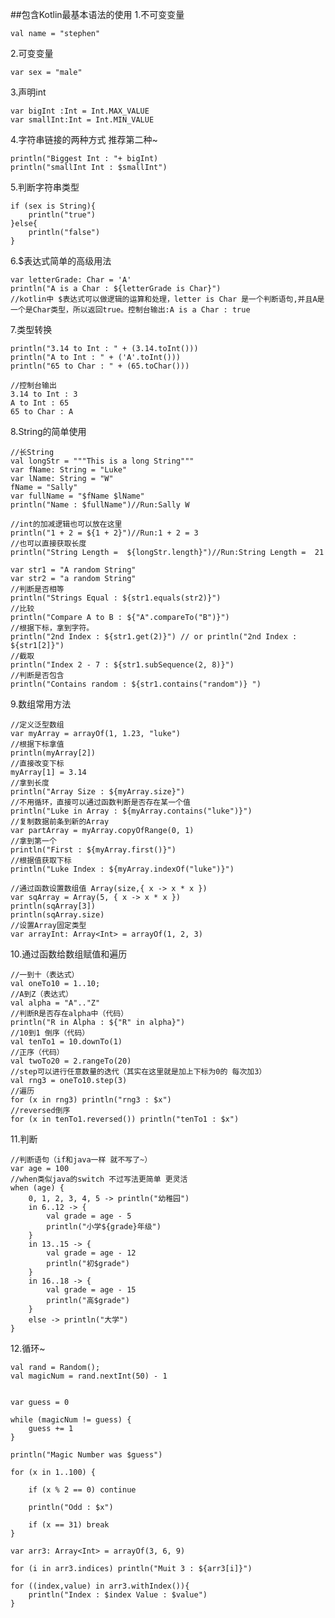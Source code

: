 ##包含Kotlin最基本语法的使用
1.不可变变量

    val name = "stephen"
2.可变变量

    var sex = "male"

3.声明int

    var bigInt :Int = Int.MAX_VALUE
    var smallInt:Int = Int.MIN_VALUE
4.字符串链接的两种方式 推荐第二种~

    println("Biggest Int : "+ bigInt)
    println("smallInt Int : $smallInt")

5.判断字符串类型

    if (sex is String){
        println("true")
    }else{
        println("false")
    }

6.$表达式简单的高级用法

    var letterGrade: Char = 'A'
    println("A is a Char : ${letterGrade is Char}")
    //kotlin中 $表达式可以做逻辑的运算和处理，letter is Char 是一个判断语句,并且A是一个是Char类型，所以返回true。控制台输出:A is a Char : true
7.类型转换

	println("3.14 to Int : " + (3.14.toInt()))
	println("A to Int : " + ('A'.toInt()))
	println("65 to Char : " + (65.toChar()))

	//控制台输出
	3.14 to Int : 3
	A to Int : 65
	65 to Char : A
8.String的简单使用

    //长String
    val longStr = """This is a long String"""
    var fName: String = "Luke"
    var lName: String = "W"
    fName = "Sally"    
    var fullName = "$fName $lName"
    println("Name : $fullName")//Run:Sally W
    
    //int的加减逻辑也可以放在这里
    println("1 + 2 = ${1 + 2}")//Run:1 + 2 = 3
    //也可以直接获取长度
    println("String Length =  ${longStr.length}")//Run:String Length =  21
   
    var str1 = "A random String"
    var str2 = "a random String"
    //判断是否相等
    println("Strings Equal : ${str1.equals(str2)}")
    //比较
    println("Compare A to B : ${"A".compareTo("B")}")
    //根据下标，拿到字符。
    println("2nd Index : ${str1.get(2)}") // or println("2nd Index : ${str1[2]}")
    //截取
    println("Index 2 - 7 : ${str1.subSequence(2, 8)}")
    //判断是否包含
    println("Contains random : ${str1.contains("random")} ")  
 9.数组常用方法

    //定义泛型数组
    var myArray = arrayOf(1, 1.23, "luke")
    //根据下标拿值
    println(myArray[2])
    //直接改变下标
    myArray[1] = 3.14
    //拿到长度
    println("Array Size : ${myArray.size}")
    //不用循环，直接可以通过函数判断是否存在某一个值
    println("Luke in Array : ${myArray.contains("luke")}")
    //复制数据前条到新的Array
    var partArray = myArray.copyOfRange(0, 1)
    //拿到第一个
    println("First : ${myArray.first()}")
    //根据值获取下标
    println("Luke Index : ${myArray.indexOf("luke")}")
    
    //通过函数设置数组值 Array(size,{ x -> x * x })
    var sqArray = Array(5, { x -> x * x })
    println(sqArray[3])
    println(sqArray.size)
    //设置Array固定类型
    var arrayInt: Array<Int> = arrayOf(1, 2, 3)
10.通过函数给数组赋值和遍历

    //一到十（表达式）
    val oneTo10 = 1..10;
    //A到Z（表达式）
    val alpha = "A".."Z"
    //判断R是否存在alpha中（代码）
    println("R in Alpha : ${"R" in alpha}")
    //10到1 倒序（代码）
    val tenTo1 = 10.downTo(1)
    //正序（代码）
    val twoTo20 = 2.rangeTo(20)
    //step可以进行任意数量的迭代（其实在这里就是加上下标为0的 每次加3）
    val rng3 = oneTo10.step(3)
    //遍历
    for (x in rng3) println("rng3 : $x")
    //reversed倒序
    for (x in tenTo1.reversed()) println("tenTo1 : $x") 
11.判断 

    //判断语句（if和java一样 就不写了~）
    var age = 100
    //when类似java的switch 不过写法更简单 更灵活
    when (age) {
        0, 1, 2, 3, 4, 5 -> println("幼稚园")
        in 6..12 -> {
            val grade = age - 5
            println("小学${grade}年级")
        }
        in 13..15 -> {
            val grade = age - 12
            println("初$grade")
        }
        in 16..18 -> {
            val grade = age - 15
            println("高$grade")
        }
        else -> println("大学")
    }
12.循环~
		
    val rand = Random();
    val magicNum = rand.nextInt(50) - 1
	
	
    var guess = 0

    while (magicNum != guess) {
        guess += 1
    }

    println("Magic Number was $guess")

    for (x in 1..100) {

        if (x % 2 == 0) continue

        println("Odd : $x")

        if (x == 31) break
    }

    var arr3: Array<Int> = arrayOf(3, 6, 9)

    for (i in arr3.indices) println("Muit 3 : ${arr3[i]}")

    for ((index,value) in arr3.withIndex()){
        println("Index : $index Value : $value")
    }
